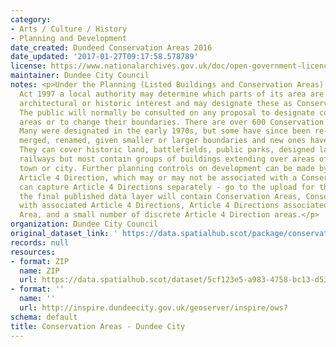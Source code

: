 ```yaml
---
category:
- Arts / Culture / History
- Planning and Development
date_created: Dundeed Conservation Areas 2016
date_updated: '2017-01-27T09:17:58.578789'
license: https://www.nationalarchives.gov.uk/doc/open-government-licence/version/3/
maintainer: Dundee City Council
notes: <p>Under the Planning (Listed Buildings and Conservation Areas) (Scotland)
  Act 1997 a local authority may determine which parts of its area are of special
  architectural or historic interest and may designate these as Conservation Areas.
  The public will normally be consulted on any proposal to designate conservation
  areas or to change their boundaries. There are over 600 Conservation Areas in Scotland.
  Many were designated in the early 1970s, but some have since been re-designated,
  merged, renamed, given smaller or larger boundaries and new ones have been added.
  They can cover historic land, battlefields, public parks, designed landscapes or
  railways but most contain groups of buildings extending over areas of a village,
  town or city. Further planning controls on development can be made by way of an
  Article 4 Direction, which may or may not be associated with a Conservation Area.\r\n\r\nWe
  can capture Article 4 Directions separately - go to the upload for that data.\r\n\r\nHowever,
  the final published data layer will contain Conservation Areas, Conservation Areas
  with associated Article 4 Directions, Article 4 Directions associated with a Conservation
  Area, and a small number of discrete Article 4 Direction areas.</p>
organization: Dundee City Council
original_dataset_link: ' https://data.spatialhub.scot/package/conservation_areas-dc'
records: null
resources:
- format: ZIP
  name: ZIP
  url: https://data.spatialhub.scot/dataset/5cf123e5-a983-4758-bc13-d5360e4bfdba/resource/3af3395d-07c0-4775-980e-d3dfdff6f631/download/conservationareas.zip
- format: ''
  name: ''
  url: http://inspire.dundeecity.gov.uk/geoserver/inspire/ows?
schema: default
title: Conservation Areas - Dundee City
---
```


